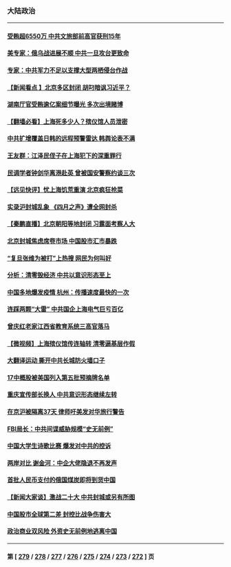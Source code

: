 ### 大陆政治
---
#### [受贿超6550万 中共文旅部前高官获刑15年](../../pages/ncid277/n13720933.md) 
#### [美专家：俄乌战进展不顺 中共一旦攻台更致命](../../pages/ncid277/n13720885.md) 
#### [专家：中共军力不足以支撑大型两栖侵台作战](../../pages/ncid277/n13720720.md) 
#### [【新闻看点 】北京多区封闭 胡叼暗讽习近平？](../../pages/ncid277/n13720389.md) 
#### [湖南厅官受贿逾亿案细节曝光 多次出境赌博](../../pages/ncid277/n13720780.md) 
#### [【翻墙必看】上海死多少人？殡仪馆人员泄密](../../pages/ncid277/n13720697.md) 
#### [中共扩增覆盖日韩的远程预警雷达 韩舆论表不满](../../pages/ncid277/n13720659.md) 
#### [王友群：江泽民侄子在上海犯下的深重罪行](../../pages/ncid277/n13720477.md) 
#### [民调学者钟剑华离港赴英 曾被国安警察约谈三次](../../pages/ncid277/n13720696.md) 
#### [【远见快评】忧上海饥荒重演 北京疯狂抢菜](../../pages/ncid277/n13720596.md) 
#### [实录沪封城乱象 《四月之声》遭全网封杀](../../pages/ncid277/n13720629.md) 
#### [【秦鹏直播】北京朝阳等地封闭 习露面考察人大](../../pages/ncid277/n13720605.md) 
#### [北京封城焦虑席卷市场 中国股市汇市暴跌](../../pages/ncid277/n13720464.md) 
#### [“复旦张维为被打”上热搜 网民为何叫好](../../pages/ncid277/n13719524.md) 
#### [分析：清零毁经济 中共以意识形态至上](../../pages/ncid277/n13720497.md) 
#### [中国多地爆发疫情 杭州：传播速度最快的一次](../../pages/ncid277/n13720578.md) 
#### [连踩两颗“大雷” 中共国企上海电气巨亏百亿](../../pages/ncid277/n13720372.md) 
#### [曾庆红老家江西省教育系统三高官落马](../../pages/ncid277/n13720366.md) 
#### [【微视频】上海殡仪馆传连轴转 清零逼基层作假](../../pages/ncid277/n13720311.md) 
#### [大翻译运动 撕开中共长城防火墙口子](../../pages/ncid277/n13720365.md) 
#### [17中概股被美国列入第五批预摘牌名单](../../pages/ncid277/n13720347.md) 
#### [重庆宣传部长换人 中共意识形态继续左转](../../pages/ncid277/n13720332.md) 
#### [在京沪被隔离37天 律师吁美发对华旅行警告](../../pages/ncid277/n13720436.md) 
#### [FBI局长：中共间谍威胁规模“史无前例”](../../pages/ncid277/n13720426.md) 
#### [中国大学生诗歌比赛 爆发对中共的控诉](../../pages/ncid277/n13720369.md) 
#### [两岸对比 谢金河：中企大佬隐退不再发声](../../pages/ncid277/n13720292.md) 
#### [首批人民币支付的俄国煤炭即将到货中国](../../pages/ncid277/n13720391.md) 
#### [【新闻大家谈】激战二十大 中共封城或另有所图](../../pages/ncid277/n13719700.md) 
#### [中国股市全球第二差 封控比战争伤害大](../../pages/ncid277/n13720380.md) 
#### [政治商业双风险 外资史无前例地逃离中国](../../pages/ncid277/n13720271.md) 

---
#### 第 [ [279](./279.md) / [278](./278.md) / [277](./277.md) / [276](./276.md) / [275](./275.md) / [274](./274.md) / [273](./273.md) / [272](./272.md) ] 页
